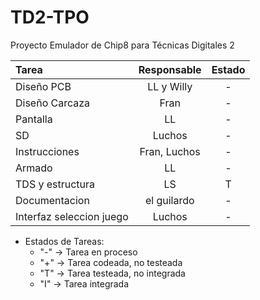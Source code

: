 # TD2-TPO
 Proyecto Emulador de Chip8 para Técnicas Digitales 2


|          Tarea           | Responsable  | Estado |
|:-------------------------|:------------:|:------:|
|        Diseño PCB        |  LL y Willy  |   -    |
|      Diseño Carcaza      |     Fran     |   -    |
|         Pantalla         |      LL      |   -    |
|            SD            |    Luchos    |   -    |
|      Instrucciones       | Fran, Luchos |   -    |
|          Armado          |      LL      |   -    |
|     TDS y estructura     |      LS      |   T    |
|      Documentacion       |  el guilardo |   -    |
| Interfaz seleccion juego |    Luchos    |   -    |

- Estados de Tareas:
  - "-"	-> Tarea en proceso
  - "+"	-> Tarea codeada, no testeada	
  - "T"	-> Tarea testeada, no integrada
  - "I"	-> Tarea integrada